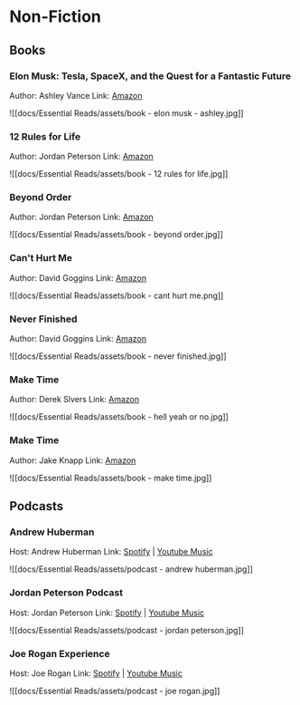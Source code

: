 
# Non-Fiction

## Books


### Elon Musk: Tesla, SpaceX, and the Quest for a Fantastic Future

Author: Ashley Vance
Link: [Amazon](https://a.co/d/5WytLAJ)

![[docs/Essential Reads/assets/book - elon musk - ashley.jpg]]
### 12 Rules for Life

Author: Jordan Peterson
Link: [Amazon](https://a.co/d/8OQHTlj)

![[docs/Essential Reads/assets/book - 12 rules for life.jpg]]
### Beyond Order

Author: Jordan Peterson
Link: [Amazon](https://a.co/d/1PKxCej)

![[docs/Essential Reads/assets/book - beyond order.jpg]]

### Can't Hurt Me

Author: David Goggins
Link: [Amazon](https://a.co/d/bgFHI6v)

![[docs/Essential Reads/assets/book - cant hurt me.png]]

### Never Finished

Author: David Goggins
Link: [Amazon](https://a.co/d/bgFHI6v)

![[docs/Essential Reads/assets/book - never finished.jpg]]

### Make Time

Author: Derek Slvers
Link: [Amazon](https://a.co/d/brMdnNk)

![[docs/Essential Reads/assets/book - hell yeah or no.jpg]]

### Make Time

Author: Jake Knapp
Link: [Amazon](https://a.co/d/0AqF3EW)

![[docs/Essential Reads/assets/book - make time.jpg]]

## Podcasts

### Andrew Huberman

Host: Andrew Huberman
Link: [Spotify](https://open.spotify.com/show/79CkJF3UJTHFV8Dse3Oy0P) | [Youtube Music](https://music.youtube.com/playlist?list=PLPNW_gerXa4Pc8S2qoUQc5e8Ir97RLuVW)

![[docs/Essential Reads/assets/podcast - andrew huberman.jpg]]
### Jordan Peterson Podcast

Host: Jordan Peterson
Link: [Spotify](https://open.spotify.com/show/1Zw2DKjelPnuEYpydFlhgN?si=873f489caf5f47d7) | [Youtube Music](https://music.youtube.com/playlist?list=PL22J3VaeABQAbEeT04p5VmAOBmqw2kmxj&si=0Anh3s4zsF5LIVEK)

![[docs/Essential Reads/assets/podcast - jordan peterson.jpg]]

### Joe Rogan Experience

Host: Joe Rogan
Link: [Spotify](https://open.spotify.com/show/4rOoJ6Egrf8K2IrywzwOMk?si=4b19990c30934819) | [Youtube Music](https://music.youtube.com/playlist?list=PLk1Sqn_f33KuWf3tW9BBe_4TP7x8l0m3T&si=fLllAfrSSoevfw5O)

![[docs/Essential Reads/assets/podcast - joe rogan.jpg]]